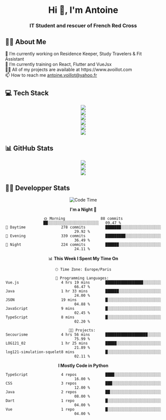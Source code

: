 <h1 align="center" text-decoration="none">Hi 👋, I'm Antoine</h1>
<h3 align="center">IT Student and rescuer of French Red Cross</h3>

  
## 👨‍🎓 About Me
  <div align="left">
🔭 I’m currently working on Residence Keeper, Study Travelers & Fit Assistant</br>
🌱 I’m currently training on React, Flutter and VueJsx</br>
👨‍💻 All of my projects are available at https://www.avoillot.com</br>
📫 How to reach me <a href=mailto:antoine.voillot@yahoo.fr >antoine.voillot@yahoo.fr</a></br>
</div>

## 💻 Tech Stack
<div align="center">
  <img src="https://skillicons.dev/icons?i=nuxt,react,vue,vite,symfony" /></br>
  <img src="https://skillicons.dev/icons?i=ts,js,html,css,php" /></br>
  <img src="https://skillicons.dev/icons?i=c,java,py" /></br>
  <img src="https://skillicons.dev/icons?i=kotlin,flutter" /></br>
  <img src="https://skillicons.dev/icons?i=discord,bots" /></br>
  <img src="https://skillicons.dev/icons?i=androidstudio,figma,github,gitlab,postman,vscode" />
</div>

## 📊 GitHub Stats
<div align="center">

![](http://github-profile-summary-cards.vercel.app/api/cards/profile-details?username=Psykoxen&theme=dark)  <br/>
![](https://github-readme-streak-stats.herokuapp.com/?user=Psykoxen&theme=dark&hide_border=false)<br/>
![](https://github-readme-stats.vercel.app/api/top-langs/?username=Psykoxen&theme=dark&hide_border=false&include_all_commits=true&count_private=true&layout=compact)<br/>

</div>

## 👨‍💻 Developper Stats
<div align="center">

<!--START_SECTION:waka-->
![Code Time](http://img.shields.io/badge/Code%20Time-130%20hrs%2038%20mins-blue)

**I'm a Night 🦉** 

```text
🌞 Morning                88 commits          ██░░░░░░░░░░░░░░░░░░░░░░░   09.47 % 
🌆 Daytime                278 commits         ███████░░░░░░░░░░░░░░░░░░   29.92 % 
🌃 Evening                339 commits         █████████░░░░░░░░░░░░░░░░   36.49 % 
🌙 Night                  224 commits         ██████░░░░░░░░░░░░░░░░░░░   24.11 % 
```


📊 **This Week I Spent My Time On** 

```text
🕑︎ Time Zone: Europe/Paris

💬 Programming Languages: 
Vue.js                   4 hrs 19 mins       █████████████████░░░░░░░░   66.47 % 
Java                     1 hr 33 mins        ██████░░░░░░░░░░░░░░░░░░░   24.00 % 
JSON                     19 mins             █░░░░░░░░░░░░░░░░░░░░░░░░   04.88 % 
JavaScript               9 mins              █░░░░░░░░░░░░░░░░░░░░░░░░   02.45 % 
TypeScript               8 mins              █░░░░░░░░░░░░░░░░░░░░░░░░   02.20 % 

🐱‍💻 Projects: 
Secourisme               4 hrs 56 mins       ███████████████████░░░░░░   75.99 % 
LOG121_02                1 hr 25 mins        █████░░░░░░░░░░░░░░░░░░░░   21.89 % 
log121-simulation-squelet8 mins              █░░░░░░░░░░░░░░░░░░░░░░░░   02.11 % 
```

**I Mostly Code in Python** 

```text
TypeScript               4 repos             ████░░░░░░░░░░░░░░░░░░░░░   16.00 % 
CSS                      3 repos             ███░░░░░░░░░░░░░░░░░░░░░░   12.00 % 
Java                     2 repos             ██░░░░░░░░░░░░░░░░░░░░░░░   08.00 % 
Dart                     1 repo              █░░░░░░░░░░░░░░░░░░░░░░░░   04.00 % 
Vue                      1 repo              █░░░░░░░░░░░░░░░░░░░░░░░░   04.00 % 
```




<!--END_SECTION:waka-->

</div>
